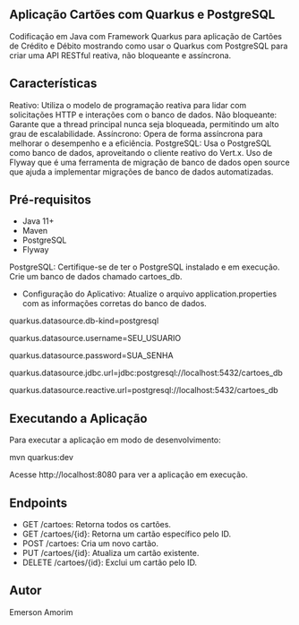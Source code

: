 ## Aplicação Cartões com Quarkus e PostgreSQL 
Codificação em Java com Framework Quarkus para aplicação de Cartões de Crédito e Débito mostrando como usar o Quarkus com PostgreSQL para criar uma API RESTful reativa, não bloqueante e assíncrona.

## Características
Reativo: Utiliza o modelo de programação reativa para lidar com solicitações HTTP e interações com o banco de dados.
Não bloqueante: Garante que a thread principal nunca seja bloqueada, permitindo um alto grau de escalabilidade.
Assíncrono: Opera de forma assíncrona para melhorar o desempenho e a eficiência.
PostgreSQL: Usa o PostgreSQL como banco de dados, aproveitando o cliente reativo do Vert.x.
Uso de Flyway que é uma ferramenta de migração de banco de dados open source que ajuda a implementar migrações de banco de dados automatizadas.


## Pré-requisitos
- Java 11+
- Maven
- PostgreSQL
- Flyway

PostgreSQL: Certifique-se de ter o PostgreSQL instalado e em execução. Crie um banco de dados chamado cartoes_db.

- Configuração do Aplicativo: Atualize o arquivo application.properties com as informações corretas do banco de dados.

quarkus.datasource.db-kind=postgresql

quarkus.datasource.username=SEU_USUARIO

quarkus.datasource.password=SUA_SENHA

quarkus.datasource.jdbc.url=jdbc:postgresql://localhost:5432/cartoes_db

quarkus.datasource.reactive.url=postgresql://localhost:5432/cartoes_db

## Executando a Aplicação
Para executar a aplicação em modo de desenvolvimento:

mvn quarkus:dev

Acesse http://localhost:8080 para ver a aplicação em execução.


## Endpoints
- GET /cartoes: Retorna todos os cartões.
- GET /cartoes/{id}: Retorna um cartão específico pelo ID.
- POST /cartoes: Cria um novo cartão.
- PUT /cartoes/{id}: Atualiza um cartão existente.
- DELETE /cartoes/{id}: Exclui um cartão pelo ID.



## Autor
Emerson Amorim




